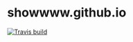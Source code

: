 # showwww.github.io

[![Travis build](https://img.shields.io/travis/com/showwww/showwww.github.io.svg?style=flat-square)](https://travis-ci.com/showwww/showwww.github.io)
